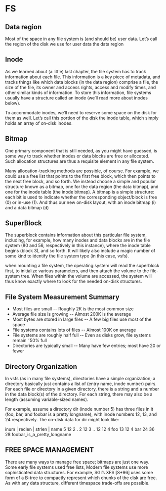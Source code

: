 # FS

## Data region

Most of the space in any file system is (and should be) user data. Let’s call the region of the disk we use for user data the data region

## Inode

As we learned about (a little) last chapter, the file system has to track information about each file. This information is a key piece of metadata, and tracks things like which data blocks (in the data region) comprise a file, the size of the file, its owner and access rights, access and modify times, and other similar kinds of information. To store this information, file systems usually have a structure called an inode (we’ll read more about inodes below).

To accommodate inodes, we’ll need to reserve some space on the disk for them as well. Let’s call this portion of the disk the inode table, which simply holds an array of on-disk inodes. 

## Bitmap

One primary component that is still needed, as you might have guessed, is some way to track whether inodes or data blocks are free or allocated. Such allocation structures are thus a requisite element in any file system.

Many allocation-tracking methods are possible, of course. For example, we could use a free list that points to the first free block, which then points to the next free block, and so forth. We instead choose a simple and popular structure known as a bitmap, one for the data region (the data bitmap), and one for the inode table (the inode bitmap). A bitmap is a simple structure: each bit is used to indicate whether the corresponding object/block is free (0) or in-use (1). And thus our new on-disk layout, with an inode bitmap (i) and a data bitmap (d)

## SuperBlock

The superblock contains information about this particular file system, including, for example, how many inodes and data blocks are in the file system (80 and 56, respectively in this instance), where the inode table begins (block 3), and so forth. It will likely also include a magic number of some kind to identify the file system type (in
this case, vsfs).

when mounting a file system, the operating system will read the superblock first, to initialize various parameters, and then attach the volume to the file-system tree. When files within the volume are accessed, the system will thus know exactly where to look for the needed on-disk structures.

## File System Measurement Summary

* Most files are small -- Roughly 2K is the most common size
* Average file size is growing -- Almost 200K is the average
* Most bytes are stored in large files -- A few big files use most of the space
* File systems contains lots of files -- Almost 100K on average
* File systems are roughly half full -- Even as disks grow, file systems remain ˜50% full
* Directories are typically small -- Many have few entries; most have 20 or fewer

## Directory Organization

In vsfs (as in many file systems), directories have a simple organization; a directory basically just contains a list of (entry name, inode number) pairs. For each file or directory in a given directory, there is a string and a number in the data block(s) of the directory. For each string, there may also be a length (assuming variable-sized names).

For example, assume a directory dir (inode number 5) has three files in it (foo, bar, and foobar is a pretty longname), with inode numbers 12, 13, and 24 respectively. The on-disk data for dir might look like:

inum | reclen | strlen | name
5 12 2 .
2 12 3 ..
12 12 4 foo
13 12 4 bar
24 36 28 foobar_is_a_pretty_longname

## FREE SPACE MANAGEMENT

There are many ways to manage free space; bitmaps are just one way. Some early file systems used free lists, Modern file systems use more sophisticated data structures. For example, SGI’s XFS [S+96] uses some form of a B-tree to compactly represent which chunks of the disk are free. As with any data structure, different timespace trade-offs are possible.
